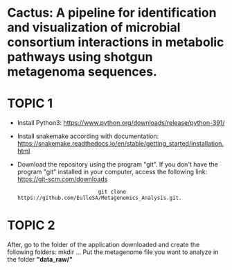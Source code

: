 # Cactus: A pipeline for identification and visualization of microbial consortium interactions in metabolic pathways using shotgun metagenoma sequences.

# TOPIC 1
- Install Python3: https://www.python.org/downloads/release/python-391/

- Install snakemake according with documentation: https://snakemake.readthedocs.io/en/stable/getting_started/installation.html

- Download the repository using the program "git". If you don't have the program "git" installed in your computer, access the following link: https://git-scm.com/downloads

                                git clone https://github.com/EulleSA/Metagenomics_Analysis.git.

# TOPIC 2
After, go to the folder of the application downloaded and create the following folders:
        mkdir ...
Put the metagenome file you want to analyze in the folder **"data_raw/"** 
